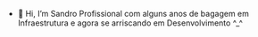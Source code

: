 - 👋 Hi, I’m Sandro
Profissional com alguns anos de bagagem em Infraestrutura e agora se arriscando em Desenvolvimento ^_^
